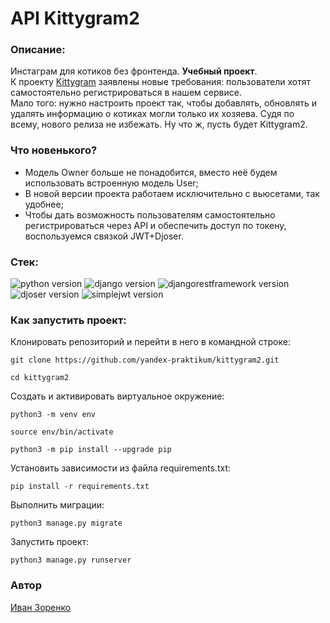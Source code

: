 # **API Kittygram2**
### Описание:
Инстаграм для котиков без фронтенда. **Учебный проект**.<br/>
К проекту [Kittygram](https://github.com/Banes31/kittygram) заявлены новые требования: пользователи хотят самостоятельно регистрироваться в нашем сервисе.<br/>
Мало того: нужно настроить проект так, чтобы добавлять, обновлять и удалять информацию о котиках могли только их хозяева.
Судя по всему, нового релиза не избежать. Ну что ж, пусть будет Kittygram2.

### Что новенького?
- Модель Owner больше не понадобится, вместо неё будем использовать встроенную модель User;
- В новой версии проекта работаем исключительно с вьюсетами, так удобнее;
- Чтобы дать возможность пользователям самостоятельно регистрироваться через API и обеспечить доступ по токену, воспользуемся связкой JWT+Djoser.

### Стек:
![python version](https://img.shields.io/badge/Python-3.7-green)
![django version](https://img.shields.io/badge/Django-3.2-green)
![djangorestframework version](https://img.shields.io/badge/DRF-3.12-green)
![djoser version](https://img.shields.io/badge/djoser-2.1-green)
![simplejwt version](https://img.shields.io/badge/DRFsimplejwt-4.8-green)

### Как запустить проект:

Клонировать репозиторий и перейти в него в командной строке:

```
git clone https://github.com/yandex-praktikum/kittygram2.git
```

```
cd kittygram2
```

Cоздать и активировать виртуальное окружение:

```
python3 -m venv env
```

```
source env/bin/activate
```

```
python3 -m pip install --upgrade pip
```

Установить зависимости из файла requirements.txt:

```
pip install -r requirements.txt
```

Выполнить миграции:

```
python3 manage.py migrate
```

Запустить проект:

```
python3 manage.py runserver
```

### **Автор**
[Иван Зоренко](https://github.com/Banes31)
